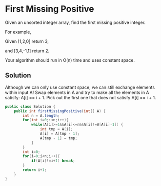 # First Missing Positive

Given an unsorted integer array, find the first missing positive integer.

For example,

Given [1,2,0] return 3,

and [3,4,-1,1] return 2.

Your algorithm should run in O(n) time and uses constant space.

## Solution

Although we can only use constant space, we can still exchange elements within input A! Swap elements in A and try to make all the elements in A satisfy: A[i] == i + 1. Pick out the first one that does not satisfy A[i] == i + 1.

```java
public class Solution {
    public int firstMissingPositive(int[] A) {
        int n = A.length;
        for(int i=0;i<n;i++){
            while(A[i]>=1&&A[i]<=n&&A[i]!=A[A[i]-1]) {
                int tmp = A[i];
                A[i] = A[tmp - 1];
                A[tmp - 1] = tmp;
            }
        }
        int i=0;
        for(i=0;i<n;i++){
            if(A[i]!=i+1) break;
        }
        return i+1;
    }
}
```